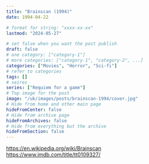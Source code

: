 ```yaml
---
title: "Brainscan (1994)"
date: 1994-04-22

# format for string: "xxxx-xx-xx"
lastmod: "2024-05-27"

# set false when you want the post publish
draft: false
# one category: ["category-1"]
# more categories: ["category-1", "category-2", ...]
categories: ["Movies", "Horror", "Sci-fi"]
# refer to categories
tags: []
# seires
series: ["Requiem for a game"]
# Top image for the post
image: "/uk/images/posts/brainscan-1994/cover.jpg"
# Hide from home and other main page
hideFromCenter: false
# Hide from archive page
hideFromArchives: false
# Hide from everything but the archive
hideFromSection: false
---
```

https://en.wikipedia.org/wiki/Brainscan
https://www.imdb.com/title/tt0109327/
<!--more-->